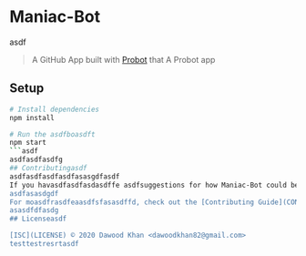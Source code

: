 # Maniac-Bot
asdf
> A GitHub App built with [Probot](https://github.com/probot/probot) that A Probot app

## Setup

```sh
# Install dependencies
npm install

# Run the asdfboasdft
npm start
```asdf
asdfasdfasdfg
## Contributingasdf
asdfasdfasdfasdfasasgdfasdf
If you havasdfasdfasdasdffe asdfsuggestions for how Maniac-Bot could be improved, or want to report a bug, open an issue! We'd love all asasdfdfasasdfdfasdgand any contribuasdftionsasdf.
asdfasasdgdf
For moasdfrasdfeaasdfsfasasdffd, check out the [Contributing Guide](CONTRIBUTING.md).
asasdfdfasdg
## Licenseasdf

[ISC](LICENSE) © 2020 Dawood Khan <dawoodkhan82@gmail.com>
testtestresrtasdf
